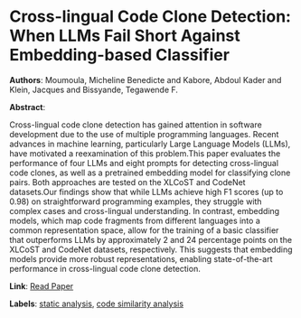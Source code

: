# Cross-lingual Code Clone Detection: When LLMs Fail Short Against Embedding-based Classifier

**Authors**: Moumoula, Micheline Benedicte and Kabore, Abdoul Kader and Klein, Jacques and Bissyande, Tegawende F.

**Abstract**:

Cross-lingual code clone detection has gained attention in software development due to the use of multiple programming languages. Recent advances in machine learning, particularly Large Language Models (LLMs), have motivated a reexamination of this problem.This paper evaluates the performance of four LLMs and eight prompts for detecting cross-lingual code clones, as well as a pretrained embedding model for classifying clone pairs. Both approaches are tested on the XLCoST and CodeNet datasets.Our findings show that while LLMs achieve high F1 scores (up to 0.98) on straightforward programming examples, they struggle with complex cases and cross-lingual understanding. In contrast, embedding models, which map code fragments from different languages into a common representation space, allow for the training of a basic classifier that outperforms LLMs by approximately 2 and 24 percentage points on the XLCoST and CodeNet datasets, respectively. This suggests that embedding models provide more robust representations, enabling state-of-the-art performance in cross-lingual code clone detection.

**Link**: [Read Paper](https://doi.org/10.1145/3691620.3695335)

**Labels**: [static analysis](../../labels/static_analysis.md), [code similarity analysis](../../labels/code_similarity_analysis.md)
